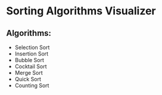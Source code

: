 # Sorting Algorithms Visualizer

## Algorithms:
- Selection Sort
- Insertion Sort
- Bubble Sort
- Cocktail Sort
- Merge Sort
- Quick Sort
- Counting Sort